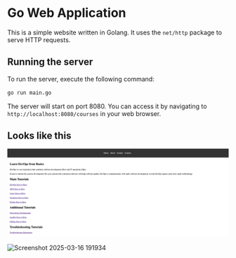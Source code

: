 # Go Web Application

This is a simple website written in Golang. It uses the `net/http` package to serve HTTP requests.

## Running the server

To run the server, execute the following command:

```bash
go run main.go
```

The server will start on port 8080. You can access it by navigating to `http://localhost:8080/courses` in your web browser.

## Looks like this

![Website](static/images/golang-website.png)

![Screenshot 2025-03-16 191934](https://github.com/user-attachments/assets/3e66704b-4561-494b-b931-9cd34e0dbbbd)



